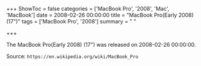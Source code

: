 +++
ShowToc = false
categories = ['MacBook Pro', '2008', 'Mac', 'MacBook']
date = 2008-02-26 00:00:00
title = "MacBook Pro(Early 2008) (17\")"
tags = ['MacBook Pro', '2008']
summary = " "

+++

The MacBook Pro(Early 2008) (17") was released on 2008-02-26 00:00:00.

Source: `https://en.wikipedia.org/wiki/MacBook_Pro`
